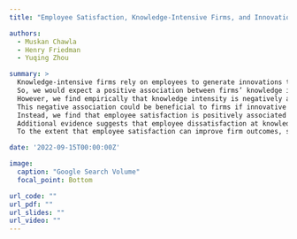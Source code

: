 ```yaml
---
title: "Employee Satisfaction, Knowledge-Intensive Firms, and Innovation"

authors:
  - Muskan Chawla
  - Henry Friedman
  - Yuqing Zhou

summary: >
  Knowledge-intensive firms rely on employees to generate innovations that drive firm performance, and satisfied employees tend to be more productive. 
  So, we would expect a positive association between firms’ knowledge intensity and employee satisfaction. 
  However, we find empirically that knowledge intensity is negatively associated with employee satisfaction. 
  This negative association could be beneficial to firms if innovative individuals are inherently less satisfied or if low-satisfaction environments facilitate innovation, but our analyses support neither explanation. 
  Instead, we find that employee satisfaction is positively associated with future innovation. 
  Additional evidence suggests that employee dissatisfaction at knowledge-intensive firms is driven by dissatisfaction with company culture and leadership, particularly among employees who are older, longer-tenured, and who work closer to corporate headquarters. 
  To the extent that employee satisfaction can improve firm outcomes, such as by lowering turnover, our evidence suggests gains from managerial and corporate culture improvements at knowledge-intensive firms.

date: '2022-09-15T00:00:00Z'

image:
  caption: "Google Search Volume"
  focal_point: Bottom

url_code: ""
url_pdf: ""
url_slides: ""
url_video: ""
---
```

